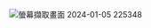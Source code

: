 ![螢幕擷取畫面 2024-01-05 225348](https://github.com/cyrovine/Automated-Stock-Trading-and-Retrospective-environment-establishment/assets/79899783/28a3cef9-6eaf-4062-8efa-d607b4fd4b88)

